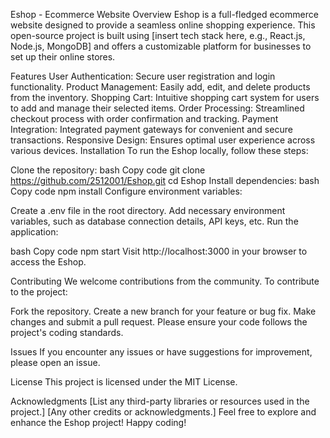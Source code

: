 Eshop - Ecommerce Website
Overview
Eshop is a full-fledged ecommerce website designed to provide a seamless online shopping experience. This open-source project is built using [insert tech stack here, e.g., React.js, Node.js, MongoDB] and offers a customizable platform for businesses to set up their online stores.

Features
User Authentication: Secure user registration and login functionality.
Product Management: Easily add, edit, and delete products from the inventory.
Shopping Cart: Intuitive shopping cart system for users to add and manage their selected items.
Order Processing: Streamlined checkout process with order confirmation and tracking.
Payment Integration: Integrated payment gateways for convenient and secure transactions.
Responsive Design: Ensures optimal user experience across various devices.
Installation
To run the Eshop locally, follow these steps:

Clone the repository:
bash
Copy code
git clone https://github.com/2512001/Eshop.git
cd Eshop
Install dependencies:
bash
Copy code
npm install
Configure environment variables:

Create a .env file in the root directory.
Add necessary environment variables, such as database connection details, API keys, etc.
Run the application:

bash
Copy code
npm start
Visit http://localhost:3000 in your browser to access the Eshop.

Contributing
We welcome contributions from the community. To contribute to the project:

Fork the repository.
Create a new branch for your feature or bug fix.
Make changes and submit a pull request.
Please ensure your code follows the project's coding standards.

Issues
If you encounter any issues or have suggestions for improvement, please open an issue.

License
This project is licensed under the MIT License.

Acknowledgments
[List any third-party libraries or resources used in the project.]
[Any other credits or acknowledgments.]
Feel free to explore and enhance the Eshop project! Happy coding!





